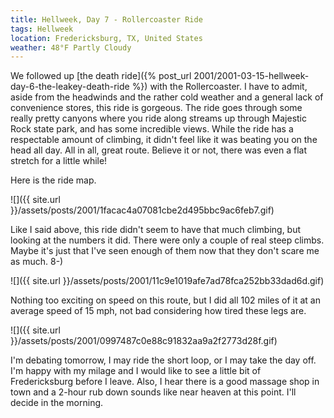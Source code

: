 ```yaml
---
title: Hellweek, Day 7 - Rollercoaster Ride
tags: Hellweek
location: Fredericksburg, TX, United States
weather: 48°F Partly Cloudy
---
```


We followed up [the death ride]({% post_url 2001/2001-03-15-hellweek-day-6-the-leakey-death-ride %}) with the Rollercoaster. I have to admit, aside from the headwinds and the rather cold weather and a general lack of convenience stores, this ride is gorgeous. The ride goes through some really pretty canyons where you ride along streams up through Majestic Rock state park, and has some incredible views. While the ride has a respectable amount of climbing, it didn't feel like it was beating you on the head all day. All in all, great route. Believe it or not, there was even a flat stretch for a little while!

Here is the ride map.

![]({{ site.url }}/assets/posts/2001/1facac4a07081cbe2d495bbc9ac6feb7.gif)

Like I said above, this ride didn't seem to have that much climbing, but looking at the numbers it did. There were only a couple of real steep climbs. Maybe it's just that I've seen enough of them now that they don't scare me as much. 8-)

![]({{ site.url }}/assets/posts/2001/11c9e1019afe7ad78fca252bb33dad6d.gif)

Nothing too exciting on speed on this route, but I did all 102 miles of it at an average speed of 15 mph, not bad considering how tired these legs are.

![]({{ site.url }}/assets/posts/2001/0997487c0e88c91832aa9a2f2773d28f.gif)

I'm debating tomorrow, I may ride the short loop, or I may take the day off. I'm happy with my milage and I would like to see a little bit of Fredericksburg before I leave. Also, I hear there is a good massage shop in town and a 2-hour rub down sounds like near heaven at this point. I'll decide in the morning.
